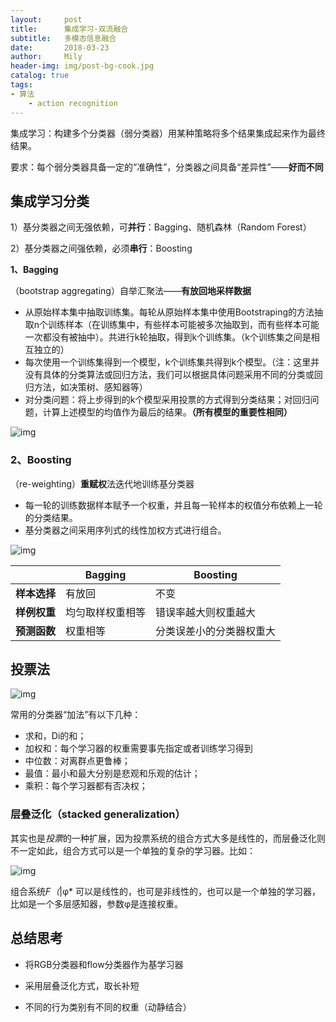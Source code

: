 ```yaml
---
layout:     post
title:      集成学习-双流融合
subtitle:   多模态信息融合
date:       2018-03-23
author:     Mily
header-img: img/post-bg-cook.jpg
catalog: true
tags:
- 算法
    - action recognition
---
```



集成学习：构建多个分类器（弱分类器）用某种策略将多个结果集成起来作为最终结果。

要求：每个弱分类器具备一定的“准确性”，分类器之间具备“差异性”——**好而不同**

## 集成学习分类

1）基分类器之间无强依赖，可**并行**：Bagging、随机森林（Random Forest）

2）基分类器之间强依赖，必须**串行**：Boosting   

**1、Bagging** 

（bootstrap aggregating）自举汇聚法——**有放回地采样数据**

- 从原始样本集中抽取训练集。每轮从原始样本集中使用Bootstraping的方法抽取n个训练样本（在训练集中，有些样本可能被多次抽取到，而有些样本可能一次都没有被抽中）。共进行k轮抽取，得到k个训练集。（k个训练集之间是相互独立的）
- 每次使用一个训练集得到一个模型，k个训练集共得到k个模型。（注：这里并没有具体的分类算法或回归方法，我们可以根据具体问题采用不同的分类或回归方法，如决策树、感知器等）
- 对分类问题：将上步得到的k个模型采用投票的方式得到分类结果；对回归问题，计算上述模型的均值作为最后的结果。**（所有模型的重要性相同）**

![img](https://note.youdao.com/ynoteshare1/images/replace-img.png)

### **2、Boosting**

（re-weighting）**重赋权**法迭代地训练基分类器

- 每一轮的训练数据样本赋予一个权重，并且每一轮样本的权值分布依赖上一轮的分类结果。
- 基分类器之间采用序列式的线性加权方式进行组合。

![img](https://note.youdao.com/ynoteshare1/images/replace-img.png)

|              | **Bagging**      | **Boosting**             |
| ------------ | ---------------- | ------------------------ |
| **样本选择** | 有放回           | 不变                     |
| **样例权重** | 均匀取样权重相等 | 错误率越大则权重越大     |
| **预测函数** | 权重相等         | 分类误差小的分类器权重大 |

## **投票法**

![img](https://note.youdao.com/ynoteshare1/images/replace-img.png)

常用的分类器“加法”有以下几种：

- 求和，Di的和；
- 加权和：每个学习器的权重需要事先指定或者训练学习得到
- 中位数：对离群点更鲁棒；
- 最值：最小和最大分别是悲观和乐观的估计；
- 乘积：每个学习器都有否决权；

### **层叠泛化（stacked generalization）**

其实也是*投票*的一种扩展，因为投票系统的组合方式大多是线性的，而层叠泛化则不一定如此，组合方式可以是一个单独的复杂的学习器。比如：

![img](https://note.youdao.com/ynoteshare1/images/replace-img.png)

组合系统*F（*|φ* 可以是线性的，也可是非线性的，也可以是一个单独的学习器，比如是一个多层感知器，参数φ是连接权重。

## **总结思考**

- 将RGB分类器和flow分类器作为基学习器

- 采用层叠泛化方式，取长补短

- 不同的行为类别有不同的权重（动静结合）
